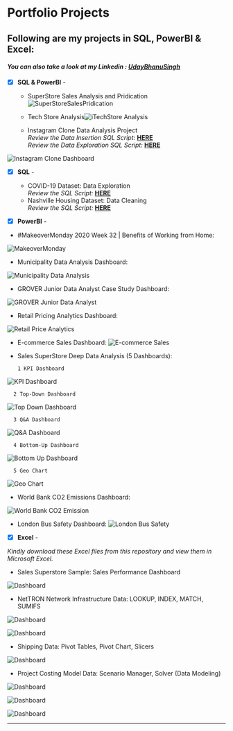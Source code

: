 # Portfolio Projects
## Following are my projects in SQL, PowerBI & Excel: <br />
#### *You can also take a look at my Linkedin : [UdayBhanuSingh](https://www.linkedin.com/in/uday-bhanu-singh/)* <br />



- [x] **SQL & PowerBI** -
  - SuperStore Sales Analysis and Pridication ![SuperStoreSalesPridication]() <br/>

  - Tech Store Analysis![iTechStore Analysis](https://github.com/DayWithU/iTech-Store-Sales_Analysis)<br />
  
  - Instagram Clone Data Analysis Project<br />
*Review the Data Insertion SQL Script:* **[HERE](https://github.com/DayWithU/Data-Analyst-in-Python-/blob/main/Instagram%20Clone%20SQL%20-%20Database%20%26%20Inserting%20Data.sql)**<br />
*Review the Data Exploration SQL Script:* **[HERE](https://github.com/DayWithU/Data-Analyst-in-Python-/blob/main/Instagram%20Clone%20SQL%20-%20Exploratory%20Data%20Analysis.sql)**<br />


 


![Instagram Clone Dashboard](visuals/InstagramCloneDashboard.png)

- [x] **SQL** - 
  - COVID-19 Dataset: Data Exploration  <br />
*Review the SQL Script:* **[HERE](https://github.com/DayWithU/Data-Analyst-in-Python-/blob/main/SQL%20-%20Data%20Exploration.sql)**<br />
  - Nashville Housing Dataset: Data Cleaning <br />
*Review the SQL Script:* **[HERE](https://github.com/DayWithU/Data-Analyst-in-Python-/blob/main/SQL%20-%20Data%20Cleaning.sql)**<br />

- [x] **PowerBI** - 
- #MakeoverMonday 2020 Week 32 | Benefits of Working from Home:

![MakeoverMonday](visuals/WorkFromHome.png)  

- Municipality Data Analysis Dashboard:

![Municipality Data Analysis](visuals/MunicipalityDataAnalysisDashboard.png)  

- GROVER Junior Data Analyst Case Study Dashboard: 

![GROVER Junior Data Analyst](visuals/GroverDataAnalystDashboard.png)  


- Retail Pricing Analytics Dashboard:

![Retail Price Analytics](visuals/RetailPricingAnalytics.png)


- E-commerce Sales Dashboard: 
![E-commerce Sales](visuals/E-commerceRetail.png)


- Sales SuperStore Deep Data Analysis (5 Dashboards):
      
      1 KPI Dashboard

![KPI Dashboard](visuals/KPIDashboard.png)

      2 Top-Down Dashboard
      
![Top Down Dashboard](visuals/TopDownDashboard.png)

      3 Q&A Dashboard
      
![Q&A Dashboard](visuals/Q&ADashboard.png)

      4 Bottom-Up Dashboard
      
![Bottom Up Dashboard](visuals/BottomUpDashboard.png)

      5 Geo Chart
      
![Geo Chart](visuals/GeoChart.png)



- World Bank CO2 Emissions Dashboard:

![World Bank CO2 Emission](visuals/WorldBankCO2Emission.png)


- London Bus Safety Dashboard: 
![London Bus Safety](visuals/LondonBusSafety.png)



- [x] **Excel** - 

*Kindly download these Excel files from this repository and view them in Microsoft Excel.*

- Sales Superstore Sample: Sales Performance Dashboard <br />

![Dashboard](visuals/excel/Dashboards.png)


- NetTRON Network Infrastructure Data: LOOKUP, INDEX, MATCH, SUMIFS <br />

![Dashboard](visuals/excel/INDEX.png)

![Dashboard](visuals/excel/LOOKUP.png)


- Shipping Data: Pivot Tables, Pivot Chart, Slicers <br />

![Dashboard](visuals/excel/PivotReports.png)


- Project Costing Model Data: Scenario Manager, Solver (Data Modeling)

![Dashboard](visuals/excel/DataModeling.png)

![Dashboard](visuals/excel/Solver.png)

![Dashboard](visuals/excel/ScenarioManager.png)

--------------------------------------------------------------------------------------------------------------------------------------------------------------------------------

